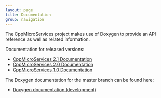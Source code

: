 ```yaml
---
layout: page
title: Documentation
group: navigation
---
```


The CppMicroServices project makes use of Doxygen to provide an API reference
as well as related information.

Documentation for released versions:

 * [CppMicroServices 2.1 Documentation](doc_2_1/index.html)
 * [CppMicroServices 2.0 Documentation](doc_2_0/index.html)
 * [CppMicroServices 1.0 Documentation](doc_1_0/index.html)

The Doxygen documentation for the master branch can be found here:

 * [Doxygen documentation (development)](doc_latest/index.html)




